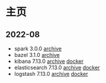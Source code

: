 # 主页

## 2022-08
- spark 3.0.0 [archive](https://github.com/Loongson-Cloud-Community/spark/releases/tag/v3.0.0)
- bazel 3.1.0 [archive](https://github.com/Loongson-Cloud-Community/bazel/releases/tag/3.1.0)
- kibana 7.13.0 [archive](https://github.com/Loongson-Cloud-Community/kibana/releases/download/v7.13.0/kibana-7.13.0-linux-loongarch64.tar.gz) [docker](https://cr.loongnix.cn/repository/library/kibana)
- elasticsearch 7.13.0 [archive](https://github.com/Loongson-Cloud-Community/elasticsearch/releases/tag/v7.13.0) [docker](https://cr.loongnix.cn/repository/library/elasticsearch)
- logstash 7.13.0 [archive](https://github.com/Loongson-Cloud-Community/logstash/releases/tag/v7.13.0) [docker](https://cr.loongnix.cn/repository/library/logstash)
